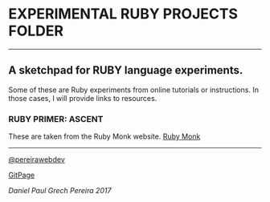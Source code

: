 # EXPERIMENTAL RUBY PROJECTS FOLDER
---


## A sketchpad for RUBY language experiments.
Some of these are Ruby experiments from online tutorials or instructions.  In those cases, I will provide links to resources.


### RUBY PRIMER:  ASCENT

These are taken from the Ruby Monk website.
[Ruby Monk](https://rubymonk.com/learning/books/4-ruby-primer-ascent)


---

[@pereirawebdev](https://twitter.com/pereirawebdev)

[GitPage](https://pereiradaniel.github.io)

_*Daniel Paul Grech Pereira 2017*_
